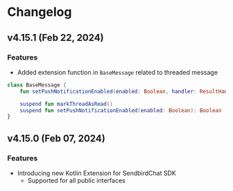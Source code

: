 # Changelog

## v4.15.1 (Feb 22, 2024)
### Features
- Added extension function in `BaseMessage` related to threaded message
```kotlin
class BaseMessage {
    fun setPushNotificationEnabled(enabled: Boolean, handler: ResultHandler<Boolean>?)

    suspend fun markThreadAsRead()
    suspend fun setPushNotificationEnabled(enabled: Boolean): Boolean
}
```
## v4.15.0 (Feb 07, 2024)
### Features
- Introducing new Kotlin Extension for SendbirdChat SDK
  - Supported for all public interfaces
